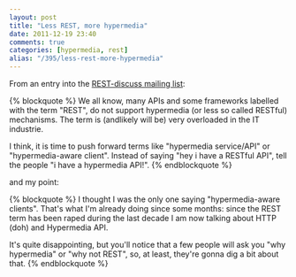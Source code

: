 ```yaml
---
layout: post
title: "Less REST, more hypermedia"
date: 2011-12-19 23:40
comments: true
categories: [hypermedia, rest]
alias: "/395/less-rest-more-hypermedia"
---
```


From an entry into the [REST-discuss mailing list](http://tech.groups.yahoo.com/group/rest-discuss/message/18085):

{% blockquote %}
We all know, many APIs and some frameworks labelled with the term "REST", do
not support hypermedia (or less so called RESTful) mechanisms.
The term is (andlikely will be) very overloaded in the IT industrie.

I think, it is time to push forward terms like "hypermedia service/API" or
"hypermedia-aware client". Instead of saying "hey i have a RESTful API", tell
the people "i have a hypermedia API!".
{% endblockquote %}

and my point:

{% blockquote %}
I thought I was the only one saying "hypermedia-aware clients".
That's what I'm already doing since some months: since the REST term has been raped during the last decade I am now talking about HTTP (doh) and Hypermedia API.
 
It's quite disappointing, but you'll notice that a few people will ask you "why hypermedia" or "why not REST", so, at least, they're gonna dig a bit about that.
{% endblockquote %}